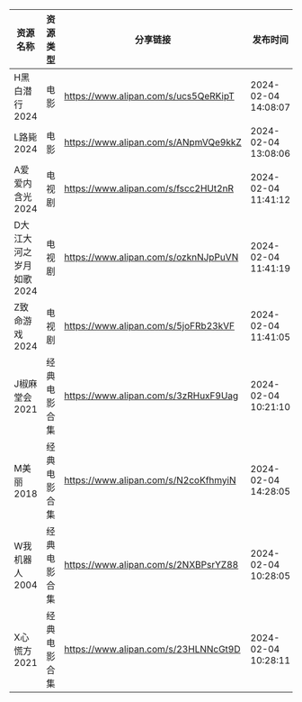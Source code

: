 | 资源名称           | 资源类型   | 分享链接                                 | 发布时间                |
| -------------- | ------ | ------------------------------------ | ------------------- |
| H黑白潜行2024      | 电影     | https://www.alipan.com/s/ucs5QeRKipT | 2024-02-04 14:08:07 |
| L路毙2024        | 电影     | https://www.alipan.com/s/ANpmVQe9kkZ | 2024-02-04 13:08:06 |
| A爱爱内含光2024     | 电视剧    | https://www.alipan.com/s/fscc2HUt2nR | 2024-02-04 11:41:12 |
| D大江大河之岁月如歌2024 | 电视剧    | https://www.alipan.com/s/ozknNJpPuVN | 2024-02-04 11:41:19 |
| Z致命游戏2024      | 电视剧    | https://www.alipan.com/s/5joFRb23kVF | 2024-02-04 11:41:05 |
| J椒麻堂会2021      | 经典电影合集 | https://www.alipan.com/s/3zRHuxF9Uag | 2024-02-04 10:21:10 |
| M美丽2018        | 经典电影合集 | https://www.alipan.com/s/N2coKfhmyiN | 2024-02-04 14:28:05 |
| W我机器人2004      | 经典电影合集 | https://www.alipan.com/s/2NXBPsrYZ88 | 2024-02-04 10:28:05 |
| X心慌方2021       | 经典电影合集 | https://www.alipan.com/s/23HLNNcGt9D | 2024-02-04 10:28:11 |
